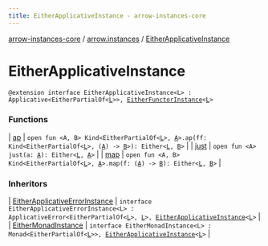 ```yaml
---
title: EitherApplicativeInstance - arrow-instances-core
---
```


[arrow-instances-core](../../index.html) / [arrow.instances](../index.html) / [EitherApplicativeInstance](./index.html)

# EitherApplicativeInstance

`@extension interface EitherApplicativeInstance<L> : Applicative<EitherPartialOf<`[`L`](index.html#L)`>>, `[`EitherFunctorInstance`](../-either-functor-instance/index.html)`<`[`L`](index.html#L)`>`

### Functions

| [ap](ap.html) | `open fun <A, B> Kind<EitherPartialOf<`[`L`](index.html#L)`>, `[`A`](ap.html#A)`>.ap(ff: Kind<EitherPartialOf<`[`L`](index.html#L)`>, (`[`A`](ap.html#A)`) -> `[`B`](ap.html#B)`>): Either<`[`L`](index.html#L)`, `[`B`](ap.html#B)`>` |
| [just](just.html) | `open fun <A> just(a: `[`A`](just.html#A)`): Either<`[`L`](index.html#L)`, `[`A`](just.html#A)`>` |
| [map](map.html) | `open fun <A, B> Kind<EitherPartialOf<`[`L`](index.html#L)`>, `[`A`](map.html#A)`>.map(f: (`[`A`](map.html#A)`) -> `[`B`](map.html#B)`): Either<`[`L`](index.html#L)`, `[`B`](map.html#B)`>` |

### Inheritors

| [EitherApplicativeErrorInstance](../-either-applicative-error-instance/index.html) | `interface EitherApplicativeErrorInstance<L> : ApplicativeError<EitherPartialOf<`[`L`](../-either-applicative-error-instance/index.html#L)`>, `[`L`](../-either-applicative-error-instance/index.html#L)`>, `[`EitherApplicativeInstance`](./index.html)`<`[`L`](../-either-applicative-error-instance/index.html#L)`>` |
| [EitherMonadInstance](../-either-monad-instance/index.html) | `interface EitherMonadInstance<L> : Monad<EitherPartialOf<`[`L`](../-either-monad-instance/index.html#L)`>>, `[`EitherApplicativeInstance`](./index.html)`<`[`L`](../-either-monad-instance/index.html#L)`>` |


